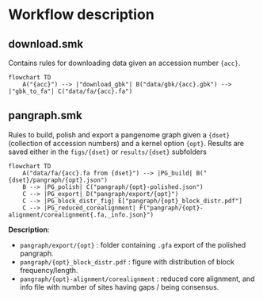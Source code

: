 # Workflow description

## download.smk

Contains rules for downloading data given an accession number `{acc}`.

```mermaid
flowchart TD
    A("{acc}") --> |"download_gbk"| B("data/gbk/{acc}.gbk") --> |"gbk_to_fa"| C("data/fa/{acc}.fa")
```

## pangraph.smk

Rules to build, polish and export a pangenome graph given a `{dset}` (collection of accession numbers) and a kernel option `{opt}`. Results are saved either in the `figs/{dset}` or `results/{dset}` subfolders

```mermaid
flowchart TD
    A("data/fa/{acc}.fa from {dset}") --> |PG_build| B("{dset}/pangraph/{opt}.json") 
    B --> |PG_polish| C("pangraph/{opt}-polished.json")
    C --> |PG_export| D("pangraph/export/{opt}")
    C --> |PG_block_distr_fig| E["pangraph/{opt}_block_distr.pdf"]
    C --> |PG_reduced_corealignment| F("pangraph/{opt}-alignment/corealignment{.fa,_info.json}")
```

**Description**:
- `pangraph/export/{opt}` : folder containing `.gfa` export of the polished pangraph.
- `pangraph/{opt}_block_distr.pdf` : figure with distribution of block frequency/length.
- `pangraph/{opt}-alignment/corealignment` : reduced core alignment, and info file with number of sites having gaps / being consensus.